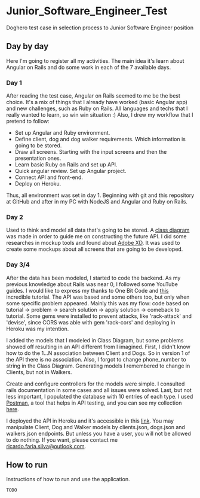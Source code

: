# Junior_Software_Engineer_Test
Doghero test case in selection process to Junior Software Engineer position

## Day by day
Here I'm going to register all my activities. The main idea it's learn about Angular on Rails and do some work in each of the 7 available days.

### Day 1
After reading the test case, Angular on Rails seemed to me be the best choice. It's a mix of things that I already have worked (basic Angular app) and new challenges, such as Ruby on Rails. All languages and techs that I really wanted to learn, so win win situation :)
Also, I drew my workflow that I pretend to follow:
* Set up Angular and Ruby environment.
* Define client, dog and dog walker requirements. Which information is going to be stored.
* Draw all screens. Starting with the input screens and then the presentation ones.
* Learn basic Ruby on Rails and set up API.
* Quick angular review. Set up Angular project.
* Connect API and front-end.
* Deploy on Heroku.

Thus, all environment was set in day 1. Beginning with git and this repository at GitHub and after in my PC with NodeJS and Angular and Ruby on Rails.

### Day 2
Used to think and model all data that's going to be stored. A [class diagram](./Docs/Class_diagram.jpeg) was made in order to guide me on constructing the future API.
I did some researches in mockup tools and found about [Adobe XD](https://www.adobe.com/br/products/xd.html). It was used to create some mockups about all screens that are going to be developed.

### Day 3/4
After the data has been modeled, I started to code the backend. As my previous knowledge about Rails was near 0, I followed some YouTube guides. I would like to express my thanks to One Bit Code and [this](https://onebitcode.com/api-completa-rails/) incredible tutorial. The API was based and some others too, but only when some specific problem appeared. Mainly this was my flow: code based on tutorial -> problem -> search solution -> apply solution -> comeback to tutorial. Some gems were installed to prevent attacks, like 'rack-attack' and 'devise', since CORS was able with gem 'rack-cors' and deploying in Heroku was my intention.

I added the models that I modeled in Class Diagram, but some problems showed off resulting in an API different from I imagined. First, I  didn't know how to do the 1...N association between Client and Dogs. So in version 1 of the API there is no association. Also, I forgot to change phone_number to string in the Class Diagram. Generating models I remembered to change in Clients, but not in Walkers.

Create and configure controllers for the models were simple. I consulted rails documentation in some cases and all issues were solved. Last, but not less important, I populated the database with 10 entries of each type. I used [Postman](https://www.getpostman.com/), a tool that helps in API testing, and you can see my collection [here](https://www.getpostman.com/collections/eeee17e9774f523ec8fe).

I deployed the API in Heroku and it's accessible in this [link](https://floating-lowlands-65453.herokuapp.com/api/v1/). You may manipulate Client, Dog and Walker models by clients.json, dogs.json and walkers.json endpoints. But unless you have a user, you will not be allowed to do nothing. If you want, please contact me ricardo.faria.silva@outlook.com.

## How to run
Instructions of how to run and use the application.
```
TODO
```